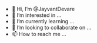 - 👋 Hi, I’m @JayvantDevare
- 👀 I’m interested in ...
- 🌱 I’m currently learning ...
- 💞️ I’m looking to collaborate on ...
- 📫 How to reach me ...

<!---
JayvantDevare/JayvantDevare is a ✨ special ✨ repository because its `README.md` (this file) appears on your GitHub profile.
You can click the Preview link to take a look at your changes.
--->
